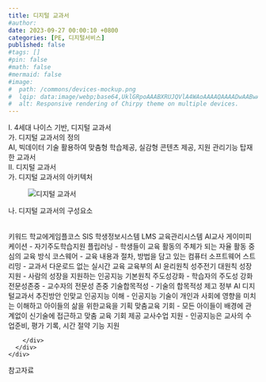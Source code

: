 ```yaml
---
title: 디지털 교과서
#author: 
date: 2023-09-27 00:00:10 +0800
categories: [PE, 디지털서비스]
published: false
#tags: []
#pin: false
#math: false
#mermaid: false
#image:
#  path: /commons/devices-mockup.png
#  lqip: data:image/webp;base64,UklGRpoAAABXRUJQVlA4WAoAAAAQAAAADwAABwAAQUxQSDIAAAARL0AmbZurmr57yyIiqE8oiG0bejIYEQTgqiDA9vqnsUSI6H+oAERp2HZ65qP/VIAWAFZQOCBCAAAA8AEAnQEqEAAIAAVAfCWkAALp8sF8rgRgAP7o9FDvMCkMde9PK7euH5M1m6VWoDXf2FkP3BqV0ZYbO6NA/VFIAAAA
#  alt: Responsive rendering of Chirpy theme on multiple devices.
---
```


<div class="post-wrap">
  <div class="para">
    <div class="para-title">
      I. 4세대 나이스 기반, 디지털 교과서
    </div>
    <div class="para-cntnt">
      <div class="para">
        <div class="para-title">
          가. 디지털 교과서의 정의
        </div>
        <div class="para-cntnt">
            AI, 빅데이터 기술 활용하여 맞춤형 학습제공, 실감형 콘텐츠 제공, 지원 관리기능 탑재한 교과서
        </div>
      </div>
    </div>
  </div>
  
  <div class="para">
    <div class="para-title">
      II. 디지털 교과서
    </div>
    <div class="para-cntnt">
      <div class="para">
        <div class="para-title">
          가. 디지털 교과서의 아키텍처
        </div>
        <div class="para-cntnt">
          <figure class="post-figure">
            <img src="/assets/img/posts/디지털-교과서.png" alt="디지털 교과서">
<!--            <figcaption>Source: Unveiling the Metaverse: Exploring Emerging Trends, Multifaceted Perspectives, and Future Challenges</figcaption>-->
          </figure>
        </div>
      </div>
      <div class="para">
        <div class="para-title">
          나. 디지털 교과서의 구성요소
        </div>
        <div class="para-cntnt">
          <table class="post-table">
          </table>
          키워드 학교에게임플코스
  SIS 학생정보시스템
  LMS 교육관리시스템
  AI교사
  게이미피케이션 - 자기주도학습지원
  플립러닝 - 학생들이 교육 활동의 주체가 되는 자율 활동 중심의 교육 방식
  코스웨어 - 교육 내용과 절차, 방법을 담고 있는 컴퓨터 소프트웨어 
  스트리밍 - 교과서 다운로드 없는 실시간 교육 
교육부의 AI 윤리원칙 성주전기
  대원칙
    성장지원 - 사람의 성장을 지원하는 인공지능
  기본원칙
    주도성강화 - 학습자의 주도성 강화
    전문성존중 - 교수자의 전문성 존중
    기술합목적성 - 기술의 합목적성 제고
정부 AI 디지털교과서 추진방안 인맞교
  인공지능 이해 - 인공지능 기술이 개인과 사회에 영향을 미치는 이해하고 아이들의 삶을 위한교육을 기획
  맞춤교육 기회 - 모든 아이들이 배경에 관계없이 신기술에 접근하고 맞춤 교육 기회 제공
  교사수업 지원 - 인공지능은 교사의 수업준비, 평가 기록, 시간 절약 기능 지원

        </div>
      </div>
    </div>
  </div>

  <div class="refr-wrap">
    <div class="refr-title">
        참고자료
    </div>
    <ol class="refr-list">
    <!--    <li>(나현식, 최대선) <a target="_blank" href="https://scienceon.kisti.re.kr/commons/util/originalView.do?cn=JAKO202225948430499&oCn=JAKO202225948430499&dbt=JAKO&journal=NJOU00291864">메타버스 보안 위협 요소 및 대응 방안 검토</a></li>-->
    <!--    <li>(M. Uddin, S. Manickam, H. Ullah, M. Obaidat and A. Dandoush) <a target="_blank" href="https://ieeexplore.ieee.org/abstract/document/10138386">Unveiling the Metaverse: Exploring Emerging Trends, Multifaceted Perspectives, and Future Challenges</a></li>-->
    </ol>
  </div>
</div>
